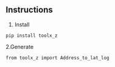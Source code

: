 ## Instructions
1. Install
```commandline
pip install toolx_z
```
2.Generate
```commandline
from toolx_z import Address_to_lat_log
```